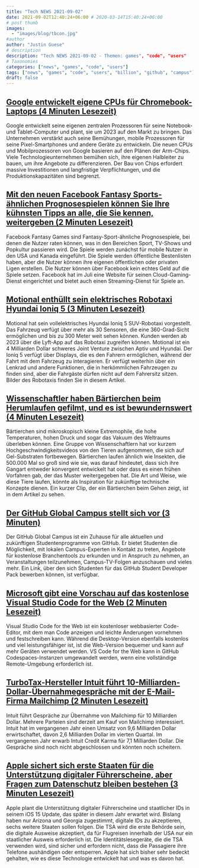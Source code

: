 ```yaml
---
title: "Tech NEWS 2021-09-02"
date: 2021-09-02T12:40:24+06:00 # 2020-03-14T15:40:24+06:00
# post thumb
images:
  - "images/blog/tbcon.jpg"
#author
author: "Justin Guese"
# description
description: "Tech NEWS 2021-09-02 - Themen: games", "code", "users"
# Taxonomies
categories: ["news", "games", "code", "users"]
tags: ["news", "games", "code", "users", "billion", "github", "campus"]
draft: false
---
```


## [Google entwickelt eigene CPUs für Chromebook-Laptops (4 Minuten Lesezeit)](https://asia.nikkei.com/Business/Tech/Semiconductors/Google-developing-own-CPUs-for-Chromebook-laptops)

 Google entwickelt seine eigenen zentralen Prozessoren für seine Notebook- und Tablet-Computer und plant, sie um 2023 auf den Markt zu bringen. Das Unternehmen verstärkt auch seine Bemühungen, mobile Prozessoren für seine Pixel-Smartphones und andere Geräte zu entwickeln. Die neuen CPUs und Mobilprozessoren von Google basieren auf den Plänen der Arm-Chips. Viele Technologieunternehmen bemühen sich, ihre eigenen Halbleiter zu bauen, um ihre Angebote zu differenzieren. Der Bau von Chips erfordert massive Investitionen und langfristige Verpflichtungen, und die Produktionskapazitäten sind begrenzt.

## [Mit den neuen Facebook Fantasy Sports-ähnlichen Prognosespielen können Sie Ihre kühnsten Tipps an alle, die Sie kennen, weitergeben (2 Minuten Lesezeit)](https://www.theverge.com/2021/9/1/22652826/facebook-fantasy-games-prediction-sports-tv-shows-ios-android)

 Facebook Fantasy Games sind Fantasy-Sport-ähnliche Prognosespiele, bei denen die Nutzer raten können, was in den Bereichen Sport, TV-Shows und Popkultur passieren wird. Die Spiele werden zunächst für mobile Nutzer in den USA und Kanada eingeführt. Die Spiele werden öffentliche Bestenlisten haben, aber die Nutzer können ihre eigenen öffentlichen oder privaten Ligen erstellen. Die Nutzer können über Facebook kein echtes Geld auf die Spiele setzen. Facebook hat im Juli eine Website für seinen Cloud-Gaming-Dienst eingerichtet und bietet auch einen Streaming-Dienst für Spiele an.

## [Motional enthüllt sein elektrisches Robotaxi Hyundai Ioniq 5 (3 Minuten Lesezeit)](https://techcrunch.com/2021/08/31/motional-reveals-its-hyundai-ioniq-5-electric-robotaxi/)

 Motional hat sein vollelektrisches Hyundai Ioniq 5 SUV-Robotaxi vorgestellt. Das Fahrzeug verfügt über mehr als 30 Sensoren, die eine 360-Grad-Sicht ermöglichen und bis zu 300 Meter weit sehen können. Kunden werden ab 2023 über die Lyft-App auf das Robotaxi zugreifen können. Motional ist ein 4 Milliarden Dollar schweres Joint Venture zwischen Aptiv und Hyundai. Der Ioniq 5 verfügt über Displays, die es den Fahrern ermöglichen, während der Fahrt mit dem Fahrzeug zu interagieren. Er verfügt weiterhin über ein Lenkrad und andere Funktionen, die in herkömmlichen Fahrzeugen zu finden sind, aber die Fahrgäste dürfen nicht auf dem Fahrersitz sitzen. Bilder des Robotaxis finden Sie in diesem Artikel.

## [Wissenschaftler haben Bärtierchen beim Herumlaufen gefilmt, und es ist bewundernswert (4 Minuten Lesezeit)](https://www.vice.com/en/article/m7enw8/scientists-captured-footage-of-tardigrades-walking-around-and-its-adorable)

 Bärtierchen sind mikroskopisch kleine Extremophile, die hohe Temperaturen, hohen Druck und sogar das Vakuum des Weltraums überleben können. Eine Gruppe von Wissenschaftlern hat vor kurzem Hochgeschwindigkeitsvideos von den Tieren aufgenommen, die sich auf Gel-Substraten fortbewegen. Bärtierchen laufen ähnlich wie Insekten, die 500.000 Mal so groß sind wie sie, was darauf hindeutet, dass sich ihre Gangart entweder konvergent entwickelt hat oder dass es einen frühen Vorfahren gab, der das Muster weitergegeben hat. Die Art und Weise, wie diese Tiere laufen, könnte als Inspiration für zukünftige technische Konzepte dienen. Ein kurzer Clip, der ein Bärtierchen beim Gehen zeigt, ist in dem Artikel zu sehen.

## [Der GitHub Global Campus stellt sich vor (3 Minuten)](https://github.blog/2021-09-01-introducing-github-global-campus/)

 Der GitHub Global Campus ist ein Zuhause für alle aktuellen und zukünftigen Studentenprogramme von GitHub. Er bietet Studenten die Möglichkeit, mit lokalen Campus-Experten in Kontakt zu treten, Angebote für kostenlose Branchentools zu erkunden und in Anspruch zu nehmen, an Veranstaltungen teilzunehmen, Campus-TV-Folgen anzuschauen und vieles mehr. Ein Link, über den sich Studenten für das GitHub Student Developer Pack bewerben können, ist verfügbar.

## [Microsoft gibt eine Vorschau auf das kostenlose Visual Studio Code for the Web (2 Minuten Lesezeit)](https://www.theregister.com/2021/09/01/microsoft_previews_free_visual_studio/)

 Visual Studio Code for the Web ist ein kostenloser webbasierter Code-Editor, mit dem man Code anzeigen und leichte Änderungen vornehmen und festschreiben kann. Während die Desktop-Version ebenfalls kostenlos und viel leistungsfähiger ist, ist die Web-Version bequemer und kann auf mehr Geräten verwendet werden. VS Code for the Web kann in GitHub Codespaces-Instanzen umgewandelt werden, wenn eine vollständige Remote-Umgebung erforderlich ist.

## [TurboTax-Hersteller Intuit führt 10-Milliarden-Dollar-Übernahmegespräche mit der E-Mail-Firma Mailchimp (2 Minuten Lesezeit)](https://www.techradar.com/news/turbotax-maker-intuit-in-dollar10bn-takeover-talks-with-email-firm-mailchimp)

 Intuit führt Gespräche zur Übernahme von Mailchimp für 10 Milliarden Dollar. Mehrere Parteien sind derzeit am Kauf von Mailchimp interessiert. Intuit hat im vergangenen Jahr einen Umsatz von 9,6 Milliarden Dollar erwirtschaftet, davon 2,6 Milliarden Dollar im vierten Quartal. Im vergangenen Jahr erwarb Intuit Credit Karma für 7,1 Milliarden Dollar. Die Gespräche sind noch nicht abgeschlossen und könnten noch scheitern.

## [Apple sichert sich erste Staaten für die Unterstützung digitaler Führerscheine, aber Fragen zum Datenschutz bleiben bestehen (3 Minuten Lesezeit)](https://techcrunch.com/2021/09/01/apple-digital-licenses-privacy/)

 Apple plant die Unterstützung digitaler Führerscheine und staatlicher IDs in seinem iOS 15 Update, das später in diesem Jahr erwartet wird. Bislang haben nur Arizona und Georgia zugestimmt, digitale IDs zu akzeptieren, sechs weitere Staaten sollen folgen. Die TSA wird die erste Behörde sein, die digitale Ausweise akzeptiert, da für Flugreisen innerhalb der USA nur ein staatlicher Ausweis erforderlich ist. Die Identitätslesegeräte, die die TSA verwenden wird, sind sicher und erfordern nicht, dass die Passagiere ihre Telefone aushändigen oder entsperren. Apple hat sich bisher sehr bedeckt gehalten, wie es diese Technologie entwickelt hat und was es davon hat.

